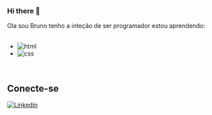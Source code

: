 ### Hi there 👋

Ola sou Bruno tenho a inteção de ser programador estou aprendendo:
<br>
<br>
<ul>
  <li><img src="https://img.shields.io/badge/HTML5-E34F26?style=for-the-badge&logo=html5&logoColor=white" alt="html"</li>
      <li><img src="https://img.shields.io/badge/CSS3-1572B6?style=for-the-badge&logo=css3&logoColor=white" alt="css"</li>
</ul>
<br>
<h2><b>Conecte-se</b></h2>
<a href="https://www.linkedin.com/in/brunnoisaias/"><img src="https://img.shields.io/badge/LinkedIn-0077B5?style=for-the-badge&logo=linkedin&logoColor=white" alt="Linkedin"></a>
